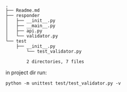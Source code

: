 #####
```
.
├── Readme.md
├── responder
│   ├── __init__.py
│   ├── __main__.py
│   ├── api.py
│   └── validator.py
└── test
    ├── __init__.py
        └── test_validator.py

        2 directories, 7 files

```
in project dir run:

```
python -m unittest test/test_validator.py -v
```

####
